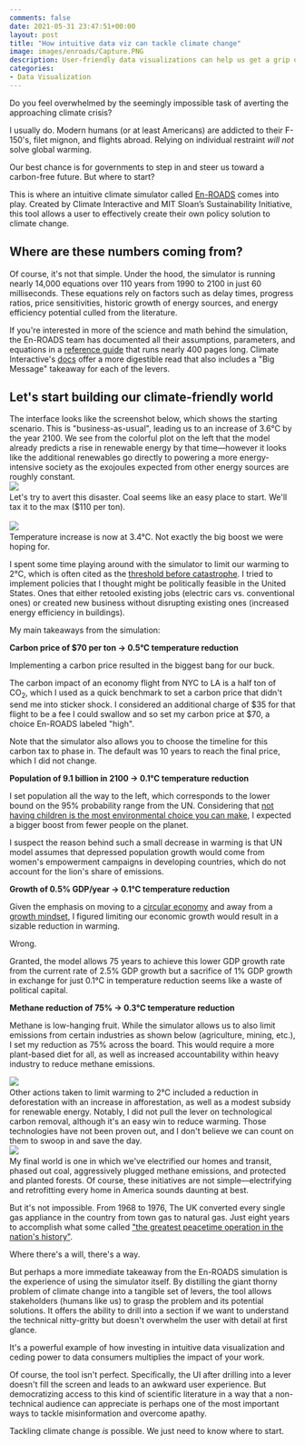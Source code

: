 ```yaml
---
comments: false
date: 2021-05-31 23:47:51+00:00
layout: post
title: "How intuitive data viz can tackle climate change"
image: images/enroads/Capture.PNG
description: User-friendly data visualizations can help us get a grip on global warming.
categories:
- Data Visualization
---
```


Do you feel overwhelmed by the seemingly impossible task of averting the approaching climate crisis?

I usually do.  Modern humans (or at least Americans) are addicted to their F-150's, filet mignon, and flights abroad.  Relying on individual restraint _will not_ solve global warming.

Our best chance is for governments to step in and steer us toward a carbon-free future.  But where to start?

This is where an intuitive climate simulator called [En-ROADS](https://www.climateinteractive.org/tools/en-roads/) comes into play. Created by Climate Interactive and MIT Sloan’s Sustainability Initiative, this tool allows a user to effectively create their own policy solution to climate change.  

## Where are these numbers coming from?

Of course, it's not that simple. Under the hood, the simulator is running nearly 14,000 equations over 110 years from 1990 to 2100 in just 60 milliseconds.  These equations rely on factors such as delay times, progress ratios, price sensitivities, historic growth of energy sources, and energy efficiency potential culled from the literature. 

If you're interested in more of the science and math behind the simulation, the En-ROADS team has documented all their assumptions, parameters, and equations in a [reference guide](https://img.climateinteractive.org/wp-content/uploads/2021/03/En-ROADS_Reference_Guide_030321.pdf) that runs nearly 400 pages long.  Climate Interactive's [docs](https://docs.climateinteractive.org/projects/en-roads/en/latest/index.html) offer a more digestible read that also includes a "Big Message" takeaway for each of the levers.  

## Let's start building our climate-friendly world

The interface looks like the screenshot below, which shows the starting scenario.  This is "business-as-usual", leading us to an increase of 3.6&deg;C by the year 2100.  We see from the colorful plot on the left that the model already predicts a rise in renewable energy by that time&mdash;however it looks like the additional renewables go directly to powering a more energy-intensive society as the exojoules expected from other energy sources are roughly constant.
&nbsp;  
![]({{site.baseurl}}/images/enroads/base.PNG)
&nbsp;  
Let's try to avert this disaster.  Coal seems like an easy place to start.  We'll tax it to the max (\$110 per ton).  
&nbsp;  
![]({{site.baseurl}}/images/enroads/coal.PNG)
&nbsp;  
Temperature increase is now at 3.4&deg;C.  Not exactly the big boost we were hoping for.

I spent some time playing around with the simulator to limit our warming to 2&deg;C, which is often cited as the [threshold before catastrophe](https://theconversation.com/why-is-climate-changes-2-degrees-celsius-of-warming-limit-so-important-82058). I tried to implement policies that I thought might be politically feasible in the United States.  Ones that either retooled existing jobs (electric cars vs. conventional ones) or created new business without disrupting existing ones (increased energy efficiency in buildings).  

My main takeaways from the simulation:

**Carbon price of \$70 per ton → 0.5&deg;C temperature reduction**

Implementing a carbon price resulted in the biggest bang for our buck.  

The carbon impact of an economy flight from NYC to LA is a half ton of CO<sub>2</sub>, which I used as a quick benchmark to set a carbon price that didn't send me into sticker shock.  I considered an additional charge of \$35 for that flight to be a fee I could swallow and so set my carbon price at \$70, a choice En-ROADS labeled "high". 

Note that the simulator also allows you to choose the timeline for this carbon tax to phase in.  The default was 10 years to reach the final price, which I did not change.

**Population of 9.1 billion in 2100 → 0.1&deg;C temperature reduction**

I set population all the way to the left, which corresponds to the lower bound on the 95% probability range from the UN.  Considering that [not having children is the most environmental choice you can make](https://today.oregonstate.edu/archives/2009/jul/family-planning-major-environmental-emphasis), I expected a bigger boost from fewer people on the planet.  

I suspect the reason behind such a small decrease in warming is that UN model assumes that depressed population growth would come from women's empowerment campaigns in developing countries, which do not account for the lion's share of emissions.

**Growth of 0.5% GDP/year → 0.1&deg;C temperature reduction**

Given the emphasis on moving to a [circular economy](https://en.wikipedia.org/wiki/Circular_economy) and away from a [growth mindset](https://en.wikipedia.org/wiki/Doughnut_(economic_model)), I figured limiting our economic growth would result in a sizable reduction in warming.  

Wrong.  

Granted, the model allows 75 years to achieve this lower GDP growth rate from the current rate of 2.5% GDP growth but a sacrifice of 1% GDP growth in exchange for just 0.1&deg;C in temperature reduction seems like a waste of political capital.

**Methane reduction of 75% → 0.3&deg;C temperature reduction**

Methane is low-hanging fruit.  While the simulator allows us to also limit emissions from certain industries as shown below (agriculture, mining, etc.), I set my reduction as 75% across the board.  This would require a more plant-based diet for all, as well as increased accountability within heavy industry to reduce methane emissions. 

![]({{site.baseurl}}/images/enroads/methane.PNG)
&nbsp;  
Other actions taken to limit warming to 2&deg;C included a reduction in deforestation with an increase in afforestation, as well as a modest subsidy for renewable energy.  Notably, I did not pull the lever on technological carbon removal, although it's an easy win to reduce warming.  Those technologies have not been proven out, and I don't believe we can count on them to swoop in and save the day.
&nbsp;  
![]({{site.baseurl}}/images/enroads/final.PNG)
&nbsp;  
My final world is one in which we've electrified our homes and transit, phased out coal, aggressively plugged methane emissions, and protected and planted forests.  Of course, these initiatives are not simple&mdash;electrifying and retrofitting every home in America sounds daunting at best.  

But it's not impossible.  From 1968 to 1976, The UK converted every single gas appliance in the country from town gas to natural gas.  Just eight years to accomplish what some called ["the greatest peacetime operation in the nation's history"](https://www.resilience.org/stories/2020-03-10/share-the-great-switch-lessons-from-when-14-million-homes-and-businesses-changed-fuel-in-less-than-a-decade/).

Where there's a will, there's a way.

But perhaps a more immediate takeaway from the En-ROADS simulation is the experience of using the simulator itself.  By distilling the giant thorny problem of climate change into a tangible set of levers, the tool allows stakeholders (humans like us) to grasp the problem and its potential solutions.  It offers the ability to drill into a section if we want to understand the technical nitty-gritty but doesn't overwhelm the user with detail at first glance.

It's a powerful example of how investing in intuitive data visualization and ceding power to data consumers multiplies the impact of your work. 

Of course, the tool isn't perfect.  Specifically, the UI after drilling into a lever doesn't fill the screen and leads to an awkward user experience.  But democratizing access to this kind of scientific literature in a way that a non-technical audience can appreciate is perhaps one of the most important ways to tackle misinformation and overcome apathy.  

Tackling climate change _is_ possible.  We just need to know where to start.








